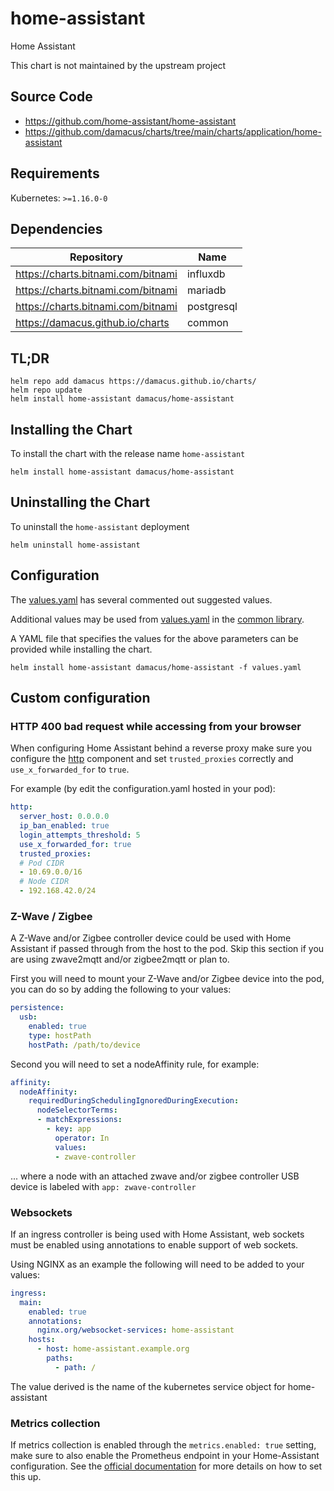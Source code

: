 # home-assistant

Home Assistant

This chart is not maintained by the upstream project

## Source Code

* <https://github.com/home-assistant/home-assistant>
* <https://github.com/damacus/charts/tree/main/charts/application/home-assistant>

## Requirements

Kubernetes: `>=1.16.0-0`

## Dependencies

| Repository | Name |
|------------|------|
| <https://charts.bitnami.com/bitnami> | influxdb |
| <https://charts.bitnami.com/bitnami> | mariadb |
| <https://charts.bitnami.com/bitnami> | postgresql |
| <https://damacus.github.io/charts> | common |

## TL;DR

```shell
helm repo add damacus https://damacus.github.io/charts/
helm repo update
helm install home-assistant damacus/home-assistant
```

## Installing the Chart

To install the chart with the release name `home-assistant`

```shell
helm install home-assistant damacus/home-assistant
```

## Uninstalling the Chart

To uninstall the `home-assistant` deployment

```shell
helm uninstall home-assistant
```

## Configuration

The [values.yaml](./values.yaml) has several commented out suggested values.

Additional values may be used from [values.yaml](https://github.com/damacus/charts/tree/main/charts/applibrary/common/values.yaml) in the [common library](https://github.com/damacus/charts/tree/main/charts/applibrary/common/).

A YAML file that specifies the values for the above parameters can be provided while installing the chart.

```shell
helm install home-assistant damacus/home-assistant -f values.yaml
```

## Custom configuration

### HTTP 400 bad request while accessing from your browser

When configuring Home Assistant behind a reverse proxy make sure you configure the [http](https://www.home-assistant.io/integrations/http) component and set `trusted_proxies` correctly and `use_x_forwarded_for` to `true`.

For example (by edit the configuration.yaml hosted in your pod):

```yaml
http:
  server_host: 0.0.0.0
  ip_ban_enabled: true
  login_attempts_threshold: 5
  use_x_forwarded_for: true
  trusted_proxies:
  # Pod CIDR
  - 10.69.0.0/16
  # Node CIDR
  - 192.168.42.0/24
```

### Z-Wave / Zigbee

A Z-Wave and/or Zigbee controller device could be used with Home Assistant if passed through from the host to the pod. Skip this section if you are using zwave2mqtt and/or zigbee2mqtt or plan to.

First you will need to mount your Z-Wave and/or Zigbee device into the pod, you can do so by adding the following to your values:

```yaml
persistence:
  usb:
    enabled: true
    type: hostPath
    hostPath: /path/to/device
```

Second you will need to set a nodeAffinity rule, for example:

```yaml
affinity:
  nodeAffinity:
    requiredDuringSchedulingIgnoredDuringExecution:
      nodeSelectorTerms:
      - matchExpressions:
        - key: app
          operator: In
          values:
          - zwave-controller
```

... where a node with an attached zwave and/or zigbee controller USB device is labeled with `app: zwave-controller`

### Websockets

If an ingress controller is being used with Home Assistant, web sockets must be enabled using annotations to enable support of web sockets.

Using NGINX as an example the following will need to be added to your values:

```yaml
ingress:
  main:
    enabled: true
    annotations:
      nginx.org/websocket-services: home-assistant
    hosts:
      - host: home-assistant.example.org
        paths:
          - path: /
```

The value derived is the name of the kubernetes service object for home-assistant

### Metrics collection

If metrics collection is enabled through the `metrics.enabled: true` setting, make sure to also enable the Prometheus
endpoint in your Home-Assistant configuration. See the [official documentation](https://www.home-assistant.io/integrations/prometheus/) for more details on how to set this up.
